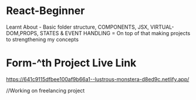 # React-Beginner
Learnt About - Basic folder structure, COMPONENTS, JSX, VIRTUAL-DOM,PROPS, STATES &amp; EVENT HANDLING = On top of that making projects to strengthening my concepts
# Form-^th Project Live Link




https://641c9115dfbee100af9b66a1--lustrous-monstera-d8ed9c.netlify.app/


//Working on freelancing project
